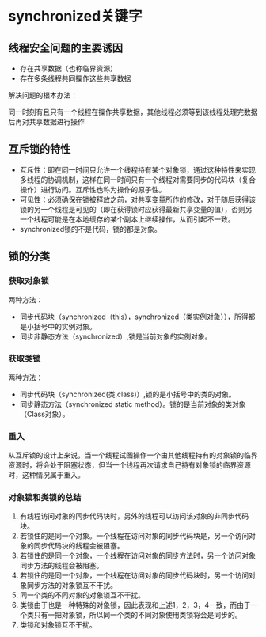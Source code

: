 # synchronized关键字

## 线程安全问题的主要诱因

- 存在共享数据（也称临界资源）
- 存在多条线程共同操作这些共享数据

解决问题的根本办法：

​	同一时刻有且只有一个线程在操作共享数据，其他线程必须等到该线程处理完数据后再对共享数据进行操作

## 互斥锁的特性

- 互斥性：即在同一时间只允许一个线程持有某个对象锁，通过这种特性来实现多线程的协调机制，这样在同一时间只有一个线程对需要同步的代码块（复合操作）进行访问。互斥性也称为操作的原子性。
- 可见性：必须确保在锁被释放之前，对共享变量所作的修改，对于随后获得该锁的另一个线程是可见的（即在获得锁时应获得最新共享变量的值），否则另一个线程可能是在本地缓存的某个副本上继续操作，从而引起不一致。
- synchronized锁的不是代码，锁的都是对象。

## 锁的分类

### 获取对象锁

两种方法：

- 同步代码块（synchronized（this），synchronized（类实例对象）），所得都是小括号中的实例对象。
- 同步非静态方法（synchronized）,锁是当前对象的实例对象。

### 获取类锁

两种方法：

- 同步代码块（synchronized(类.class)）,锁的是小括号中的类的对象。
- 同步静态方法（synchronized static method）。锁的是当前对象的类对象（Class对象）。

### 重入

从互斥锁的设计上来说，当一个线程试图操作一个由其他线程持有的对象锁的临界资源时，将会处于阻塞状态，但当一个线程再次请求自己持有对象锁的临界资源时，这种情况属于重入。

 ### 对象锁和类锁的总结

1. 有线程访问对象的同步代码块时，另外的线程可以访问该对象的非同步代码块。
2. 若锁住的是同一个对象。一个线程在访问对象的同步代码块是，另一个访问对象的同步代码块的线程会被阻塞。
3. 若锁住的是同一个对象，一个线程在访问对象的同步方法时，另一个访问对象同步方法的线程会被阻塞。
4. 若锁住的是同一个对象，一个线程在访问对象的同步代码块时，另一个访问对象同步方法的对象锁互不干扰。
5. 同一个类的不同对象的对象锁互不干扰。
6. 类锁由于也是一种特殊的对象锁，因此表现和上述1，2，3，4一致，而由于一个类只有一把对象锁，所以同一个类的不同对象使用类锁将会是同步的。
7. 类锁和对象锁互不干扰。  

